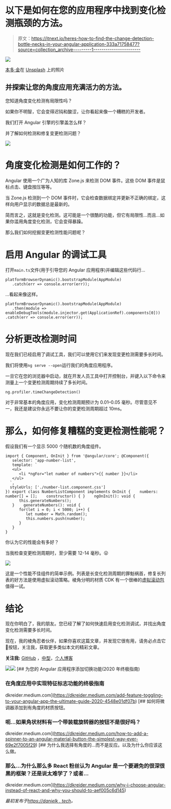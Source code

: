 # 以下是如何在您的应用程序中找到变化检测瓶颈的方法。

> 原文：<https://itnext.io/heres-how-to-find-the-change-detection-bottle-necks-in-your-angular-application-333a71758477?source=collection_archive---------1----------------------->

![](img/1175662ff476c21ef253d37d7c7911a5.png)

[本多·金](https://unsplash.com/@bundo?utm_source=medium&utm_medium=referral)在 [Unsplash](https://unsplash.com?utm_source=medium&utm_medium=referral) 上的照片

## 并探索让您的角度应用充满活力的方法。

您知道角度变化检测有局限性吗？

如果你不明智，它会变得迟钝和酸涩，让你看起来像一个糟糕的开发者。

我们打开 Angular 引擎的引擎盖怎么样？

并了解如何检测和修复变更检测问题？

[![](img/f1b6577fb74e9686aa28b76134fcd343.png)](https://school.danielk.tech/course/unleash-your-angular-testing-skills?utm_source=medium&utm_medium=banner&utm_campaign=unleash_testing_skills)

# 角度变化检测是如何工作的？

Angular 使用一个广为人知的库 Zone.js 来检测 DOM 事件。这些 DOM 事件是鼠标点击、键盘按压等等。

当 Zone.js 检测到一个 DOM 事件时，它会检查数据绑定并更新不正确的绑定，这样向用户显示的数据总是最新的。

简而言之，这就是变化检测。这可能是一个很酷的功能，但它有局限性…而且…如果你滥用角度变化检测，它会变得暴躁。

那么我们如何挖掘变更检测性能问题呢？

# 启用 Angular 的调试工具

打开`main.ts`文件(用于引导您的 Angular 应用程序)并编辑这些代码行...

```
platformBrowserDynamic().bootstrapModule(AppModule) 
   .catch(err => console.error(err));
```

…看起来像这样。

```
platformBrowserDynamic().bootstrapModule(AppModule) 
   .then(module => enableDebugTools(module.injector.get(ApplicationRef).components[0]))      .catch(err => console.error(err));
```

# 分析更改检测时间

现在我们已经启用了调试工具，我们可以使用它们来发现变更检测需要多长时间。

我们将使用`ng serve --open`运行我们的角度应用程序。

一旦它在您的浏览器中启动，就在开发人员工具中打开控制台，并键入以下命令来测量上一个变更检测周期持续了多长时间。

```
ng.profiler.timeChangeDetection()
```

对于非常基本的角度应用，变化检测周期预计为 0.01–0.05 毫秒。尽管意见不一，我还是建议你永远不要让你的变更检测周期超过 10ms。

# 那么，如何修复糟糕的变更检测性能呢？

假设我们有一个显示 5000 个随机数的角度组件。

```
import { Component, OnInit } from '@angular/core'; @Component({ 
   selector: 'app-number-list', 
   template: ` 
   <ul> 
      <li *ngFor="let number of numbers">{{ number }}</li> 
   </ul> 
  `, 
  styleUrls: ['./number-list.component.css'] 
}) export class NumberListComponent implements OnInit {    numbers: number[] = [];    constructor() { }    ngOnInit(): void { 
      this.generateNumbers(); 
   }    generateNumbers(): void { 
      for(let i = 0; i < 5000; i++) { 
         let number = Math.random(); 
         this.numbers.push(number); 
      } 
   } 
}
```

你认为它的性能会有多好？

当我检查变更检测周期时，至少需要 12-14 毫秒。😮

![](img/48004655128e561706d7f5f8399d0fab.png)

这是一个性能不佳组件的简单示例。列表是长变化检测周期的罪魁祸首，修复长列表的好方法是使用虚拟滚动策略。棱角分明的材质 CDK 有一个很棒的[虚拟滚动包](https://material.angular.io/cdk/scrolling/overview)值得一试。

# 结论

现在你明白了，我的朋友。您已经了解了如何快速启用变化检测调试，并找出角度变化检测需要多长时间。

现在，我的棱角忍者伙伴，如果你喜欢这篇文章，并发现它很有用，请务必点击它👏按钮，关注我，获取更多类似本文的精彩文章。

**关注我:** [GitHub](https://github.com/dkreider) ，[中型](https://dkreider.medium.com/)，[个人博客](https://danielk.tech)

[![](img/f1b6577fb74e9686aa28b76134fcd343.png)](https://school.danielk.tech/course/unleash-your-angular-testing-skills?utm_source=medium&utm_medium=banner&utm_campaign=unleash_testing_skills)![](img/2bcc92f5c45075187c0d41f774dc89a7.png)[](https://dkreider.medium.com/add-feature-toggling-to-your-angular-app-the-ultimate-guide-2020-4548e01df07b) [## 为您的 Angular 应用程序添加切换功能(2020 年终极指南)

### 在角度应用中实现特征标志功能的终极指南

dkreider.medium.com](https://dkreider.medium.com/add-feature-toggling-to-your-angular-app-the-ultimate-guide-2020-4548e01df07b) [](https://dkreider.medium.com/how-to-add-a-spinner-to-an-angular-material-button-the-simplest-way-ever-69e2f7005f29) [## 如何将微调器添加到有角度的材质按钮。

### 呃…如果角状材料有一个带装载旋转器的按钮不是很好吗？

dkreider.medium.com](https://dkreider.medium.com/how-to-add-a-spinner-to-an-angular-material-button-the-simplest-way-ever-69e2f7005f29) [](https://dkreider.medium.com/why-i-choose-angular-instead-of-react-and-why-you-should-to-aef005c6d145) [## 为什么我选择有角度的…而不是反应。以及为什么你应该这么做。

### 那么…为什么那么多 React 粉丝认为 Angular 是一个要避免的很深很黑的框架？还是说太难学了？或者…

dkreider.medium.com](https://dkreider.medium.com/why-i-choose-angular-instead-of-react-and-why-you-should-to-aef005c6d145) 

*最初发布于*[*https://danielk . tech*](https://danielk.tech/home/heres-how-you-can-improve-angular-change-detection-performance)*。*